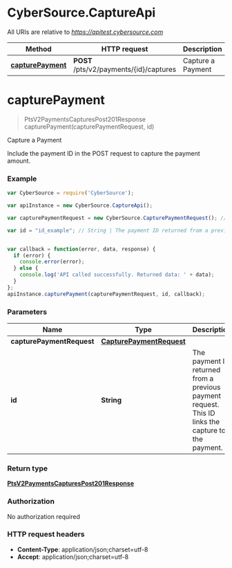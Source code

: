 # CyberSource.CaptureApi

All URIs are relative to *https://apitest.cybersource.com*

Method | HTTP request | Description
------------- | ------------- | -------------
[**capturePayment**](CaptureApi.md#capturePayment) | **POST** /pts/v2/payments/{id}/captures | Capture a Payment


<a name="capturePayment"></a>
# **capturePayment**
> PtsV2PaymentsCapturesPost201Response capturePayment(capturePaymentRequest, id)

Capture a Payment

Include the payment ID in the POST request to capture the payment amount.

### Example
```javascript
var CyberSource = require('CyberSource');

var apiInstance = new CyberSource.CaptureApi();

var capturePaymentRequest = new CyberSource.CapturePaymentRequest(); // CapturePaymentRequest | 

var id = "id_example"; // String | The payment ID returned from a previous payment request. This ID links the capture to the payment. 


var callback = function(error, data, response) {
  if (error) {
    console.error(error);
  } else {
    console.log('API called successfully. Returned data: ' + data);
  }
};
apiInstance.capturePayment(capturePaymentRequest, id, callback);
```

### Parameters

Name | Type | Description  | Notes
------------- | ------------- | ------------- | -------------
 **capturePaymentRequest** | [**CapturePaymentRequest**](CapturePaymentRequest.md)|  | 
 **id** | **String**| The payment ID returned from a previous payment request. This ID links the capture to the payment.  | 

### Return type

[**PtsV2PaymentsCapturesPost201Response**](PtsV2PaymentsCapturesPost201Response.md)

### Authorization

No authorization required

### HTTP request headers

 - **Content-Type**: application/json;charset=utf-8
 - **Accept**: application/json;charset=utf-8

